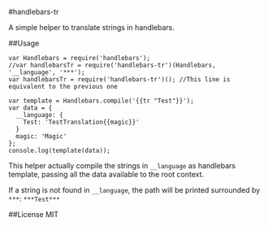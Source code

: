 #handlebars-tr

A simple helper to translate strings in handlebars.

##Usage

    var Handlebars = require('handlebars');
    //var handlebarsTr = require('handlebars-tr')(Handlebars, '__language', '***');
    var handlebarsTr = require('handlebars-tr')(); //This line is equivalent to the previous one

    var template = Handlebars.compile('{{tr "Test"}}');
    var data = {
      __language: {
        Test: 'TestTranslation{{magic}}'
      }
      magic: 'Magic'
    };
    console.log(template(data));

This helper actually compile the strings in `__language` as handlebars template, passing all the data available to the root context.

If a string is not found in `__language`, the path will be printed surrounded by `***`: `***Test***`


##License
MIT
